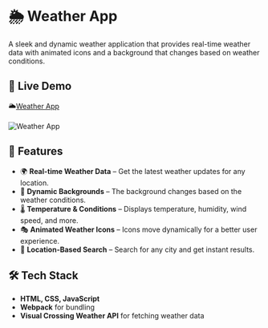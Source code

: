 # 🌦 Weather App

A sleek and dynamic weather application that provides real-time weather data with animated icons and a background that changes based on weather conditions.

## 🔗 Live Demo  
🌥️[Weather App](https://h-aryan.github.io/Weather-App/)
<br>
<br>
![Weather App](https://i.imgur.com/XEYQ9lc.png)


## 🚀 Features  
- 🌍 **Real-time Weather Data** – Get the latest weather updates for any location.  
- 🎨 **Dynamic Backgrounds** – The background changes based on the weather conditions.  
- 🌡 **Temperature & Conditions** – Displays temperature, humidity, wind speed, and more.  
- 🎭 **Animated Weather Icons** – Icons move dynamically for a better user experience.  
- 📍 **Location-Based Search** – Search for any city and get instant results.  

## 🛠 Tech Stack  
- **HTML, CSS, JavaScript**  
- **Webpack** for bundling  
- **Visual Crossing Weather API** for fetching weather data  

